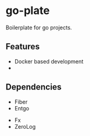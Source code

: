 # go-plate

Boilerplate for go projects.

## Features

- Docker based development
-

## Dependencies

- Fiber
- Entgo
<!-- TODO: add fx dependency -->
- Fx
- ZeroLog
